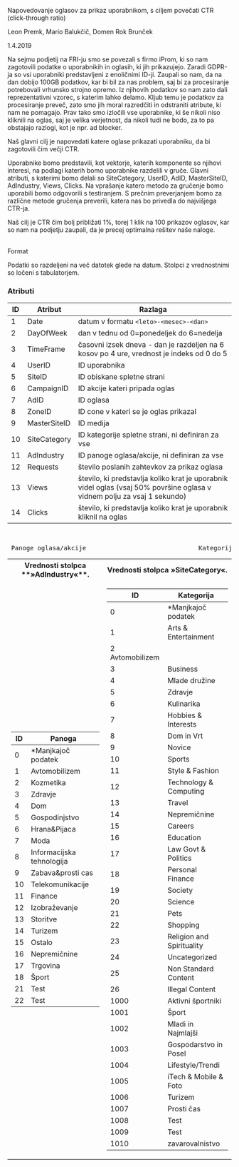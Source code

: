 Napovedovanje oglasov za prikaz uporabnikom, s ciljem povečati CTR (click-through ratio)

Leon Premk, Mario Balukčič, Domen Rok Brunček

1.4.2019

Na sejmu podjetij na FRI-ju smo se povezali s firmo iProm, ki so nam zagotovili podatke o uporabnikih in oglasih,
ki jih prikazujejo. Zaradi GDPR-ja so vsi uporabniki predstavljeni z enoličnimi ID-ji. Zaupali so nam, da na dan
dobijo 100GB podatkov, kar bi bil za nas problem, saj bi za procesiranje potrebovali vrhunsko strojno opremo. Iz
njihovih podatkov so nam zato dali reprezentativni vzorec, s katerim lahko delamo. Kljub temu je podatkov za
procesiranje preveč, zato smo jih moral razredčiti in odstraniti atribute, ki nam ne pomagajo. Prav tako smo izločili
vse uporabnike, ki še nikoli niso kliknili na oglas, saj je velika verjetnost, da nikoli tudi ne bodo, za to pa obstajajo
razlogi, kot je npr. ad blocker.

Naš glavni cilj je napovedati katere oglase prikazati uporabniku, da bi zagotovili čim večji CTR. 

Uporabnike bomo predstavili, kot vektorje, katerih komponente so njihovi interesi, na podlagi katerih bomo uporabnike
razdelili v gruče. Glavni atributi, s katerimi bomo delali so SiteCategory, UserID, AdID, MasterSiteID, AdIndustry, 
Views, Clicks. Na vprašanje katero metodo za gručenje bomo uporabili bomo odgovorili s testiranjem. S prečnim preverjanjem
bomo za različne metode gručenja preverili, katera nas bo privedla do najvišjega CTR-ja. 

Naš cilj je CTR čim bolj približati 1%, torej 1 klik na 100 prikazov oglasov, kar so nam na podjetju zaupali, da je 
precej optimalna rešitev naše naloge. 

</br>Format

Podatki so razdeljeni na več datotek glede na datum. Stolpci z vrednostnimi so ločeni s tabulatorjem.

### Atributi
| ID | Atribut | Razlaga |
| --- | ------- | ------ |
| 1 | Date | datum v formatu `<leto>-<mesec>-<dan>` |
| 2 | DayOfWeek | dan v tednu od 0=ponedeljek do 6=nedelja |
| 3 | TimeFrame | časovni izsek dneva - dan je razdeljen na 6 kosov po 4 ure, vrednost je indeks od 0 do 5 |
| 4 | UserID | ID uporabnika |
| 5 | SiteID | ID obiskane spletne strani |
| 6 | CampaignID | ID akcije kateri pripada oglas |
| 7 | AdID | ID oglasa |
| 8 | ZoneID | ID cone v kateri se je oglas prikazal |
| 9 | MasterSiteID | ID medija |
| 10 | SiteCategory | ID kategorije spletne strani, ni definiran za vse |
| 11 | AdIndustry | ID panoge oglasa/akcije, ni definiran za vse |
| 12 | Requests | število poslanih zahtevkov za prikaz oglasa |
| 13 | Views | število, ki predstavlja koliko krat je uporabnik videl oglas (vsaj 50% površine oglasa v vidnem polju za vsaj 1 sekundo) |
| 14 | Clicks | število, ki predstavlja koliko krat je uporabnik kliknil na oglas |
</br>

<pre> Panoge oglasa/akcije                              Kategorije spletnih strani</pre>

<table>
<tr><th>Vrednosti stolpca **»AdIndustry«**. </th><th>Vrednosti stolpca »SiteCategory«. </th></tr>
<tr><td>

| ID | Panoga |
| -- | ------ |
| 0 | *Manjkajoč podatek |
| 1 | Avtomobilizem |
| 2 | Kozmetika |
| 3 | Zdravje |
| 4 | Dom |
| 5 | Gospodinjstvo |
| 6 | Hrana&Pijaca |
| 7 | Moda |
| 8 | Informacijska tehnologija |
| 9 | Zabava&prosti cas |
| 10 | Telekomunikacije |
| 11 | Finance |
| 12 | Izobraževanje |
| 13 | Storitve |
| 14 | Turizem |
| 15 | Ostalo |
| 16 | Nepremičnine |
| 17 | Trgovina |
| 18 | Šport |
| 21 | Test |
| 22 | Test |

</td><td>

| ID | Kategorija |
| -- | ---------- |
| 0 | *Manjkajoč podatek |
| 1 | Arts & Entertainment |
| 2  Avtomobilizem |
| 3 | Business |
| 4 | Mlade družine |
| 5 | Zdravje |
| 6 | Kulinarika |
| 7 | Hobbies & Interests |
| 8 | Dom in Vrt |
| 9 | Novice |
| 10 | Sports |
| 11 | Style & Fashion |
| 12 | Technology & Computing |
| 13 | Travel |
| 14 | Nepremičnine |
| 15 | Careers |
| 16 | Education |
| 17 | Law Govt & Politics |
| 18 | Personal Finance |
| 19 | Society |
| 20 | Science |
| 21 | Pets |
| 22 | Shopping |
| 23 | Religion and Spirituality |
| 24 | Uncategorized |
| 25 | Non Standard Content |
| 26 | Illegal Content |
| 1000 | Aktivni športniki |
| 1001 | Šport |
| 1002 | Mladi in Najmlajši |
| 1003 | Gospodarstvo in Posel |
| 1004 | Lifestyle/Trendi |
| 1005 | iTech & Mobile & Foto |
| 1006 | Turizem |
| 1007 | Prosti čas |
| 1008 | Test |
| 1009 | Test |
| 1010 | zavarovalnistvo |

</td></tr> </table>


